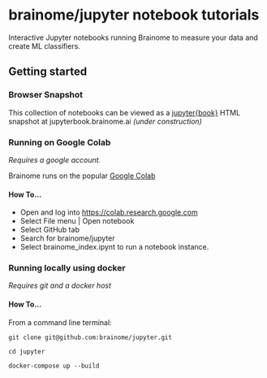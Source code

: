 # brainome/jupyter notebook tutorials
Interactive Jupyter notebooks running Brainome to measure your data and create ML classifiers.

## Getting started
### Browser Snapshot
This collection of notebooks can be viewed as a [jupyter{book}](https://jupyterbook.org/file-types/notebooks.html?highlight=notebooks#) HTML snapshot at jupyterbook.brainome.ai _(under construction)_

### Running on Google Colab
_Requires a google account._

Brainome runs on the popular [Google Colab](https://colab.research.google.com/notebooks/intro.ipynb#recent=true)

#### How To...
* Open and log into  https://colab.research.google.com
* Select File menu | Open notebook
* Select GitHub tab
* Search for brainome/jupyter
* Select brainome_index.ipynt to run a notebook instance.

### Running locally using docker
_Requires git and a docker host_
#### How To...
From a command line terminal:

`git clone git@github.com:brainome/jupyter.git`

`cd jupyter`

`docker-compose up --build`